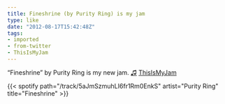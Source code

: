 ```yaml
---
title: Fineshrine (by Purity Ring) is my jam
type: like
date: "2012-08-17T15:42:48Z"
tags:
- imported
- from-twitter
- ThisIsMyJam
---
```

“Fineshrine” by Purity Ring is my new jam. [♫](https://t.thisismyjam.com/jphastings/_2svwlop) [ThisIsMyJam](/tags/thisismyjam)

{{< spotify path="/track/5aJmSzmuhLI6fr1Rm0EnkS" artist="Purity Ring" title="Fineshrine" >}}
